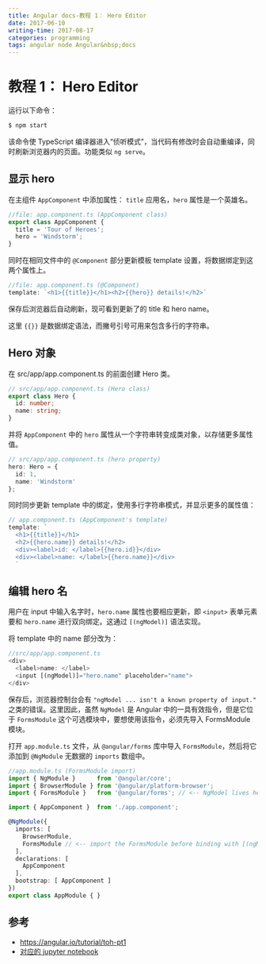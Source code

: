 ```yaml
---
title: Angular docs-教程 1： Hero Editor
date: 2017-06-10
writing-time: 2017-08-17
categories: programming
tags: angular node Angular&nbsp;docs
---
```


# 教程 1： Hero Editor

运行以下命令：

```bash
$ npm start
```

该命令使 TypeScript 编译器进入“侦听模式”，当代码有修改时会自动重编译，同时刷新浏览器内的页面。功能类似 `ng serve`。

## 显示 hero

在主组件 `AppComponent` 中添加属性： `title` 应用名，`hero` 属性是一个英雄名。

```typescript
//file: app.component.ts (AppComponent class)
export class AppComponent {
  title = 'Tour of Heroes';
  hero = 'Windstorm';
}
```

同时在相同文件中的 `@Component` 部分更新模板 template 设置，将数据绑定到这两个属性上。


```typescript
//file: app.component.ts (@Component)
template: `<h1>{{title}}</h1><h2>{{hero}} details!</h2>`
```

保存后浏览器后自动刷新，现可看到更新了的 title 和 hero name。

这里 `{{}}` 是数据绑定语法，而撇号引号可用来包含多行的字符串。

## Hero 对象

在 src/app/app.component.ts 的前面创建 Hero 类。


```typescript
// src/app/app.component.ts (Hero class)
export class Hero {
  id: number;
  name: string;
}
```

并将 `AppComponent` 中的 `hero` 属性从一个字符串转变成类对象，以存储更多属性值。

```typescript
// src/app/app.component.ts (hero property)
hero: Hero = {
  id: 1,
  name: 'Windstorm'
};
```

同时同步更新 template 中的绑定，使用多行字符串模式，并显示更多的属性值：

```typescript
// app.component.ts (AppComponent's template)
template: `
  <h1>{{title}}</h1>
  <h2>{{hero.name}} details!</h2>
  <div><label>id: </label>{{hero.id}}</div>
  <div><label>name: </label>{{hero.name}}</div>
  `
```

## 编辑 hero 名

用户在 input 中输入名字时，`hero.name` 属性也要相应更新，即 `<input>` 表单元素要和 `hero.name` 进行双向绑定。这通过 `[(ngModel)]` 语法实现。

将 template 中的 name 部分改为：

```typescript
//src/app/app.component.ts
<div>
  <label>name: </label>
  <input [(ngModel)]="hero.name" placeholder="name">
</div>
```

保存后，浏览器控制台会有 `"ngModel ... isn't a known property of input."` 之类的错误。这里因此，虽然 `NgModel` 是 Angular 中的一具有效指令，但是它位于 `FormsModule` 这个可选模块中，要想使用该指令，必须先导入 FormsModule 模块。

打开 `app.module.ts` 文件，从 `@angular/forms` 库中导入 `FormsModule`，然后将它添加到 `@NgModule` 无数据的 `imports` 数组中。

```typescript
//app.module.ts (FormsModule import)
import { NgModule }      from '@angular/core';
import { BrowserModule } from '@angular/platform-browser';
import { FormsModule }   from '@angular/forms'; // <-- NgModel lives here

import { AppComponent }  from './app.component';

@NgModule({
  imports: [
    BrowserModule,
    FormsModule // <-- import the FormsModule before binding with [(ngModel)]
  ],
  declarations: [
    AppComponent
  ],
  bootstrap: [ AppComponent ]
})
export class AppModule { }
```

## 参考

+ https://angular.io/tutorial/toh-pt1
+ [对应的 jupyter notebook](https://github.com/haiiiiiyun/angular-docs-notebook/blob/master/tutorial_1_hero_editor.ipynb)
